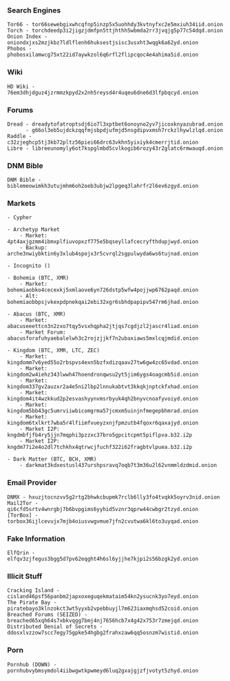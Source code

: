 ### Search Engines
    Tor66 - tor66sewebgixwhcqfnp5inzp5x5uohhdy3kvtnyfxc2e5mxiuh34iid.onion
    Torch - torchdeedp3i2jigzjdmfpn5ttjhthh5wbmda2rr3jvqjg5p77c54dqd.onion
    Onion Index - oniondxjxs2mzjkbz7ldlflenh6huksestjsisc3usxht3wqgk6a62yd.onion
    Phobos - phobosxilamwcg75xt22id7aywkzol6q6rfl2flipcqoc4e4ahima5id.onion

### Wiki
    HD Wiki - 76em3dhjdguz4jzrmmzkpyd2x2nh5reysd4r4uqeu6dne6d3lfpbqcyd.onion

### Forums
    Dread - dreadytofatroptsdj6io7l3xptbet6onoyno2yv7jicoxknyazubrad.onion
          - g66ol3eb5ujdckzqqfmjsbpdjufmjd5nsgdipvxmsh7rckzlhywlzlqd.onion
    Raddle - c32zjeghcp5tj3kb72pltz56piei66drc63vkhn5yixiyk4cmerrjtid.onion
    Libre - libreeunomyly6ot7kspglmbd5cvlkogib6rozy43r2glatc6rmwauqd.onion

### DNM Bible
    DNM Bible - biblemeowimkh3utujmhm6oh2oeb3ubjw2lpgeq3lahrfr2l6ev6zgyd.onion

### Markets
    - Cypher
    
    - Archetyp Market
        - Market: 4pt4axjgzmm4ibmxplfiuvopxzf775e5bqseyllafcecryfthdupjwyd.onion
        - Backup: arche3nwiybktin6y3xlub4spojx3r5cvrql2sgpulwyda6ws6tujnad.onion
    
    - Incognito ()
    
    - Bohemia (BTC, XMR)
        - Market: bohemiaobko4cecexkj5xmlaove6yn726dstp5wfw4pojjwp6762paqd.onion
        - Alt: bohemiaobbpsjvkexpdpnekqai2ebi32xgr6sbhdpapipv547rm6jhad.onion
    
    - Abacus (BTC, XMR)
        - Market: abacuseeettcn3n2zxo7tqy5vsxhqpha2jtjqs7cgdjzl2jascr4liad.onion
        - Market Forum: abacusforafuhyaebalelwh3c2rojzjjkf7n2ubaxiaws5mxlcqjmdid.onion
    
    - Kingdom (BTC, XMR, LTC, ZEC)
        - Market: kingdomm7v6yed55o2rbspvs4exn5bzfxdizqaav27tw6gw4zc65vdad.onion
        - Market: kingdom2w4iehz343lwwh47hoendronqwsu2yt5jim6ygs4oagcmb5id.onion
        - Market: kingdom337gv2auzxr2a4e5ni2lbp2lnnukabtvt3kkqkjnptckfxhad.onion
        - Market: kingdom4it4wzkkud2p2esvashyynvmsrbyuk4qh2bnyvcnoafyvoiyd.onion
        - Market: kingdom5bb43gc5umrviiwbicomgrma57jcmxm5uinjnfmegepbhmrad.onion
        - Market: kingdom6txlkrt7wba5r4lfiimfvueyzxnjfpmzutb4fqoxr6qaxajyd.onion
        - Market I2P: kngdmbfjfb4ry5jjn7mqphi3pzzxc37bro5gpcitcpmt5piflpva.b32.i2p
        - Market I2P: kngdm77i2e4o2dl7tchkhx4qtrwcjfuchf322i62fragbtvlpuea.b32.i2p
    
    - Dark Matter (BTC, BCH, XMR)
        - darkmat3kdxestusl437urshpsravq7oqb7t3m36u2l62vnmmldzdmid.onion

### Email Provider
    DNMX - hxuzjtocnzvv5g2rtg2bhwkcbupmk7rclb6lly3fo4tvqkk5oyrv3nid.onion
    Mail2Tor - qi6cfd5srtv4wnrgbj7b6bvpgims6yyhid5vznr3qprw44cwbgr2tzyd.onion
    [TorBox] - torbox36ijlcevujx7mjb4oiusvwgvmue7jfn2cvutwa6kl6to3uyqad.onion

### Fake Information
    ElfQrin - elfqv3zjfegus3bgg5d7pv62eqght4h6sl6yjjhe7kjpi2s56bzgk2yd.onion

### Illicit Stuff
    Cracking Island - cisland46psf56panbm2japxoxeguqekmataim54kn2ysucnk3yo7eyd.onion
    The Pirate Bay - piratebayo3klnzokct3wt5yyxb2vpebbuyjl7m623iaxmqhsd52coid.onion
    Breached Forums (SEIZED) - breached65xqh64s7xbkvqgg7bmj4nj7656hcb7x4g42x753r7zmejqd.onion
    Distributed Denial of Secrets - ddosxlvzzow7scc7egy75gpke54hgbg2frahxzaw6qq5osnzm7wistid.onion

### Porn
    Pornhub (DOWN) - pornhubvybmsymdol4iibwgwtkpwmeyd6luq2gxajgjzfjvotyt5zhyd.onion
